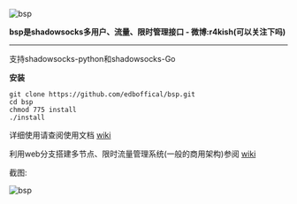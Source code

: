![bsp](http://paituo.me/bsp1.png)

**bsp是shadowsocks多用户、流量、限时管理接口 - 微博:r4kish(可以关注下吗)** 

---

支持shadowsocks-python和shadowsocks-Go

 **安装** 

```
git clone https://github.com/edboffical/bsp.git
cd bsp
chmod 775 install
./install
```

详细使用请查阅使用文档 [wiki](https://github.com/edboffical/bsp/wiki/bsp%E7%9A%84%E5%AE%89%E8%A3%85%E4%BD%BF%E7%94%A8)

利用web分支搭建多节点、限时流量管理系统(一般的商用架构)参阅 [wiki](https://github.com/edboffical/bsp/wiki/%E4%BD%BF%E7%94%A8bsp%E6%90%AD%E5%BB%BA%E5%A4%9A%E8%8A%82%E7%82%B9%E3%80%81%E9%99%90%E6%97%B6%E6%B5%81%E9%87%8F%E7%AE%A1%E7%90%86%E7%B3%BB%E7%BB%9F)

截图:

![bsp](https://eddieby.top/bsp1.png)
